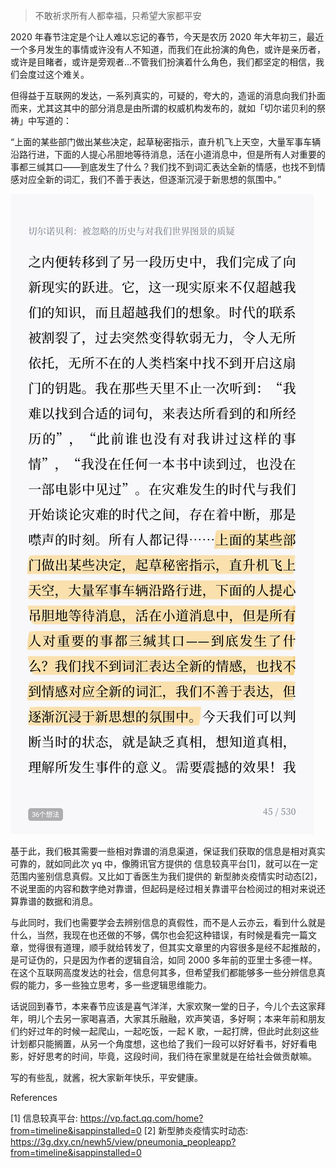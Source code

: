 >不敢祈求所有人都幸福，只希望大家都平安

2020 年春节注定是个让人难以忘记的春节，今天是农历 2020 年大年初三，最近一个多月发生的事情或许没有人不知道，而我们在此扮演的角色，或许是亲历者，或许是目睹者，或许是旁观者…不管我们扮演着什么角色，我们都坚定的相信，我们会度过这个难关。



但得益于互联网的发达，一系列真实的，可疑的，夸大的，造谣的消息向我们扑面而来，尤其这其中的部分消息是由所谓的权威机构发布的，就如「切尔诺贝利的祭祷」中写道的：

“上面的某些部门做出某些决定，起草秘密指示，直升机飞上天空，大量军事车辆沿路行进，下面的人提心吊胆地等待消息，活在小道消息中，但是所有人对重要的事都三缄其口——到底发生了什么？我们找不到词汇表达全新的情感，也找不到情感对应全新的词汇，我们不善于表达，但逐渐沉浸于新思想的氛围中。”

![](../images/rarestzhou/rarestzhou-1.jpeg)


基于此，我们极其需要一些相对靠谱的消息渠道，保证我们获取的信息是相对真实可靠的，就如同此次 yq 中，像腾讯官方提供的 信息较真平台[1]，就可以在一定范围内鉴别信息真假。又比如丁香医生为我们提供的 新型肺炎疫情实时动态[2]，不说里面的内容和数字绝对靠谱，但起码是经过相关靠谱平台检阅过的相对来说还算靠谱的数据和消息。



与此同时，我们也需要学会去辨别信息的真假性，而不是人云亦云，看到什么就是什么，当然，我现在也还做的不够，偶尔也会犯这种错误，有时候是看完一篇文章，觉得很有道理，顺手就给转发了，但其实文章里的内容很多是经不起推敲的，是可证伪的，只是因为作者的逻辑自洽，如同 2000 多年前的亚里士多德一样。在这个互联网高度发达的社会，信息何其多，但希望我们都能够多一些分辨信息真假的能力，多一些独立思考，多一些逻辑思维能力。



话说回到春节，本来春节应该是喜气洋洋，大家欢聚一堂的日子，今儿个去这家拜年，明儿个去另一家喝喜酒，大家其乐融融，欢声笑语，多好啊；本来年前和朋友们约好过年的时候一起爬山，一起吃饭，一起 K 歌，一起打牌，但此时此刻这些计划都只能搁置，从另一个角度想，这也给了我们一段可以好好看书，好好看电影，好好思考的时间，毕竟，这段时间，我们待在家里就是在给社会做贡献嘛。



写的有些乱，就酱，祝大家新年快乐，平安健康。

References

[1] 信息较真平台: https://vp.fact.qq.com/home?from=timeline&isappinstalled=0
[2] 新型肺炎疫情实时动态: https://3g.dxy.cn/newh5/view/pneumonia_peopleapp?from=timeline&isappinstalled=0
